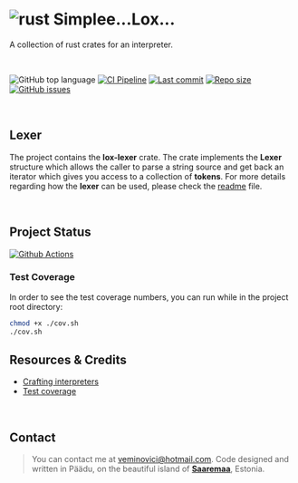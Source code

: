 # ![rust](https://img.shields.io/badge/Rust-000000?style=for-the-badge&logo=rust&logoColor=white) Simplee...Lox... 
A collection of rust crates for an interpreter.

</br>

![GitHub top language](https://img.shields.io/github/languages/top/veminovici/lox-rs)
[![CI Pipeline](https://github.com/veminovici/lox-rs/actions/workflows/ci.yml/badge.svg)](https://github.com/veminovici/lox-rs/actions/workflows/ci.yml)
[![Last commit](https://img.shields.io/github/last-commit/veminovici/lox-rs)](https://github.com/veminovici/lox-rs)
[![Repo size](https://img.shields.io/github/repo-size/veminovici/lox-rs)](https://github.com/veminovici/lox-rs)
[![GitHub issues](https://img.shields.io/github/issues/veminovici/lox-rs)](https://github.com/veminovici/lox-rs/issues)

</br>

## Lexer
The project contains the **lox-lexer** crate. The crate implements the **Lexer** structure which allows the caller to parse a string source and get back an iterator which gives you access to a collection of **tokens**. 
For more details regarding how the **lexer** can be used, please check the [readme](https://github.com/veminovici/lox-rs/blob/main/lox-lexer/README.md) file.

</br>

## Project Status

[![Github Actions](https://buildstats.info/github/chart/veminovici/lox-rs)](https://github.com/veminovici/lox-rs)

### Test Coverage
In order to see the test coverage numbers, you can run while in the project root directory:

```bash
chmod +x ./cov.sh
./cov.sh
```

## Resources & Credits
- [Crafting interpreters](http://craftinginterpreters.com/)
- [Test coverage](https://vladfilippov.com/blog/rust-code-coverage-tools/)

</br>

## Contact

> You can contact me at veminovici@hotmail.com. Code designed and written in Päädu, on the beautiful island of [**Saaremaa**](https://goo.gl/maps/DmB9ewY2R3sPGFnTA), Estonia.
